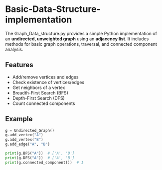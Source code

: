# Basic-Data-Structure-implementation

The Graph_Data_structure.py provides a simple Python implementation of an **undirected, unweighted graph** using an **adjacency list**. It includes methods for basic graph operations, traversal, and connected component analysis.

## Features

- Add/remove vertices and edges
- Check existence of vertices/edges
- Get neighbors of a vertex
- Breadth-First Search (BFS)
- Depth-First Search (DFS)
- Count connected components

## Example

```python
g = Undirected_Graph()
g.add_vertex("A")
g.add_vertex("B")
g.add_edge("A", "B")

print(g.BFS("A"))  # ['A', 'B']
print(g.DFS("A"))  # ['A', 'B']
print(g.connected_component())  # 1

